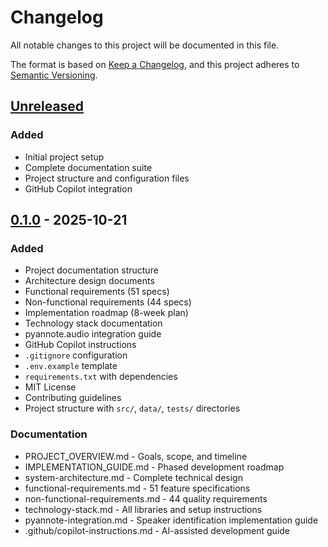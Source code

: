 # Changelog

All notable changes to this project will be documented in this file.

The format is based on [Keep a Changelog](https://keepachangelog.com/en/1.0.0/),
and this project adheres to [Semantic Versioning](https://semver.org/spec/v2.0.0.html).

## [Unreleased]

### Added
- Initial project setup
- Complete documentation suite
- Project structure and configuration files
- GitHub Copilot integration

## [0.1.0] - 2025-10-21

### Added
- Project documentation structure
- Architecture design documents
- Functional requirements (51 specs)
- Non-functional requirements (44 specs)
- Implementation roadmap (8-week plan)
- Technology stack documentation
- pyannote.audio integration guide
- GitHub Copilot instructions
- `.gitignore` configuration
- `.env.example` template
- `requirements.txt` with dependencies
- MIT License
- Contributing guidelines
- Project structure with `src/`, `data/`, `tests/` directories

### Documentation
- PROJECT_OVERVIEW.md - Goals, scope, and timeline
- IMPLEMENTATION_GUIDE.md - Phased development roadmap
- system-architecture.md - Complete technical design
- functional-requirements.md - 51 feature specifications
- non-functional-requirements.md - 44 quality requirements
- technology-stack.md - All libraries and setup instructions
- pyannote-integration.md - Speaker identification implementation guide
- .github/copilot-instructions.md - AI-assisted development guide

[unreleased]: https://github.com/yourusername/speaker-diarization/compare/v0.1.0...HEAD
[0.1.0]: https://github.com/yourusername/speaker-diarization/releases/tag/v0.1.0
